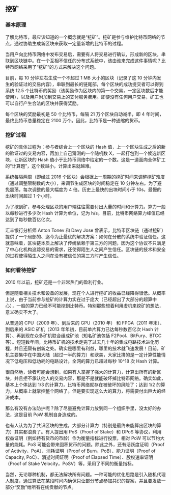 ## 挖矿

### 基本原理

了解比特币，最应该知道的一个概念就是“挖矿”。挖矿是参与维护比特币网络的节点，通过协助生成新区块来获取一定量新增的比特币的过程。

当用户向比特币网络中发布交易后，需要有人将交易进行确认，形成新的区块，串联到区块链中。在一个互相不信任的分布式系统中，该由谁来完成这件事情呢？比特币网络采用了“挖矿”的方式来解决这个问题。

目前，每 10 分钟左右生成一个不超过 1 MB 大小的区块（记录了这 10 分钟内发生的验证过的交易内容），串联到最长的链尾部，每个区块的成功提交者可以得到系统 12.5 个比特币的奖励（该奖励作为区块内的第一个交易，一定区块数后才能使用），以及用户附加到交易上的支付服务费用。即便没有任何用户交易，矿工也可以自行产生合法的区块并获得奖励。

每个区块的奖励最初是 50 个比特币，每隔 21 万个区块自动减半，即 4 年时间，最终比特币总量稳定在 2100 万个。因此，比特币是一种通缩的货币。

### 挖矿过程

挖矿的具体过程为：参与者综合上一个区块的 Hash 值，上一个区块生成之后的新的验证过的交易内容，再加上自己猜测的一个随机数 X，一起打包到一个候选新区块，让新区块的 Hash 值小于比特币网络中给定的一个数。这是一道面向全体矿工的“计算题”，这个数越小，计算出来就越难。

系统每隔两周（即经过 2016 个区块）会根据上一周期的挖矿时间来调整挖矿难度（通过调整限制数的大小），来调节生成区块的时间稳定在 10 分钟左右。为了避免震荡，每次调整的最大幅度为 4 倍。历史上最快的出块时间小于 10s，最慢的出块时间超过 1 个小时。

为了挖到矿，参与处理区块的用户端往往需要付出大量的时间和计算力。算力一般以每秒进行多少次 Hash 计算为单位，记为 h/s。目前，比特币网络算力峰值已经达到了每秒数百亿亿次。


汇丰银行分析师 Anton Tonev 和 Davy Jose 曾表示，比特币区块链（通过挖矿）提供了一个局部的、迄今为止最优的解决方案：如何在分散的系统中验证信任。这就意味着，区块链本质上解决了传统依赖于第三方的问题，因为这个协议不只满足了中心化机构追踪交易的需求，还使得陌生人之间产生信任。区块链的技术和安全的过程使得陌生人之间在没有被信任的第三方时产生信任。

### 如何看待挖矿

2010 年以前，挖矿还是一个非常热门的盈利行业。

但是随着相关技术和设备的发展，现在个人进行挖矿的收益已经降得很低。从概率上说，由于当前参与挖矿的计算力实在过于庞大（已经超出了大部分的超算中心），一般的算力已经不可能挖到比特币。特别那些想着利用虚机来挖矿的想法，意义确实不大了。

从普通的 CPU（2009 年）、到后来的 GPU（2010 年） 和 FPGA（2011 年末）、到后来的 ASIC 矿机（2013 年年初，目前单片算力已达每秒数百亿次 Hash 计算）、再到现在众多矿机联合组成矿池（知名矿池包括 F2Pool、BitFury、BTCC 等）。短短数年间，比特币矿机的技术走完了过去几十年的集成电路技术进化历程，并且还颇有创新之处。确实是哪里有利益，哪里的技术就飞速发展！目前，矿机主要集中在中国大陆（超过一半的算力）和欧美，大家比拼的是一定计算性能情况下低电压和低功耗的电路设计。全网的算力已超过每秒 10^18 次 Hash 计算。

很自然地，读者可能会想到，如果有人掌握了强大的计算力，计算出所有的新区块，并且拒不承认他人的交易内容，那是不是就能破坏掉比特币网络。确实如此，基本上个体达到 1/3 的计算力，比特币网络就存在被破坏的风险了；达到 1/2 的算力，从概率上就掌控整个网络了。但是要实现这么大的算力，将需要付出巨大的经济成本。

那么有没有办法防护呢？除了尽量避免计算力放到同一个组织手里，没太好的办法，这是目前 PoW 机制自身造成的。

也有人认为为了共识区块的生成，大部分计算力（特别是最终未能算出区块的算力）其实都浪费了。有人提出用 PoS（Proof of Stake）和 DPoS 等协议，利用权益证明（例如持有货币的币龄）作为衡量指标进行投票，相对 PoW 可以节约大量的能耗。PoS 可能会带来囤积货币的问题。除此之外，还有活跃度证明（Proof of Activity，PoA）、消耗证明（Proof of Burn，PoB）、能力证明（Proof of Capacity, PoC）、消逝时间证明（Proof of Elapsed Time）、股权速率证明（Proof of Stake Velocity，PoSV）等，采用了不同的衡量指标。

当然，无论哪种机制，都无法解决所有问题。一种可能的优化思路是引入随机代理人制度，通过算法在某段时间内确保只让部分节点参加共识的提案，并且要发放一部分“奖励”给所有在线贡献的节点。


